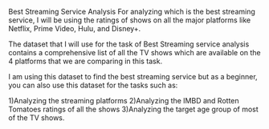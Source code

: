 Best Streaming Service Analysis
For analyzing which is the best streaming service, I will be using the ratings of shows on all the major platforms like Netflix, Prime Video, Hulu, and Disney+.



The dataset that I will use for the task of Best Streaming service analysis contains a comprehensive list of all the TV shows which are available on the 4 platforms that we are comparing in this task.

I am using this dataset to find the best streaming service but as a beginner, you can also use this dataset for the tasks such as:

1)Analyzing the streaming platforms
2)Analyzing the IMBD and Rotten Tomatoes ratings of all the shows
3)Analyzing the target age group of most of the TV shows.
